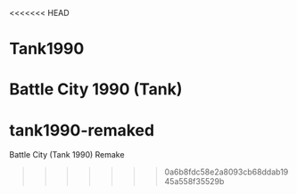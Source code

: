 <<<<<<< HEAD
# Tank1990
Battle City 1990 (Tank)
=======
# tank1990-remaked
Battle City (Tank 1990) Remake 
>>>>>>> 0a6b8fdc58e2a8093cb68ddab1945a558f35529b
